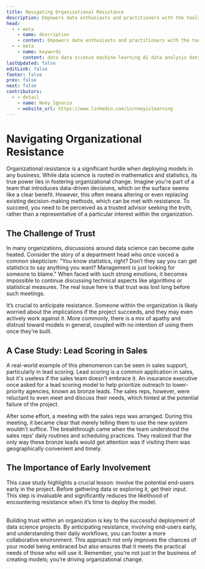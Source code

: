 ```yaml
---
title: Navigating Organizational Resistance
description: Empowers data enthusiasts and practitioners with the tools and knowledge to unlock the potential of data.
head:
  - - meta
    - name: description
    - content: Empowers data enthusiasts and practitioners with the tools and knowledge to unlock the potential of data.
  - - meta
    - name: keywords
      content: data data science machine learning AI data analysis data-driven data enthusiasts data practitioners
lastUpdated: false
editLink: false
footer: false
prev: false
next: false
contributors:
  - - detail
    - name: Noey Ignacio
    - website_url: https://www.linkedin.com/in/noeyislearning
---
```


# Navigating Organizational Resistance

Organizational resistance is a significant hurdle when deploying models in any business. While data science is rooted in mathematics and statistics, its true power lies in fostering organizational change. Imagine you're part of a team that introduces data-driven decisions, which on the surface seems like a clear benefit. However, this often means altering or even replacing existing decision-making methods, which can be met with resistance. To succeed, you need to be perceived as a trusted advisor seeking the truth, rather than a representative of a particular interest within the organization.

## The Challenge of Trust

In many organizations, discussions around data science can become quite heated. Consider the story of a department head who once voiced a common skepticism: "You know statistics, right? Don’t they say you can get statistics to say anything you want? Management is just looking for someone to blame." When faced with such strong emotions, it becomes impossible to continue discussing technical aspects like algorithms or statistical measures. The real issue here is that trust was lost long before such meetings.

It’s crucial to anticipate resistance. Someone within the organization is likely worried about the implications if the project succeeds, and they may even actively work against it. More commonly, there is a mix of apathy and distrust toward models in general, coupled with no intention of using them once they're built.

## A Case Study: Lead Scoring in Sales

A real-world example of this phenomenon can be seen in sales support, particularly in lead scoring. Lead scoring is a common application in sales, but it's useless if the sales team doesn’t embrace it. An insurance executive once asked for a lead scoring model to help prioritize outreach to lower-priority agencies, known as bronze leads. The sales reps, however, were reluctant to even meet and discuss their needs, which hinted at the potential failure of the project.

After some effort, a meeting with the sales reps was arranged. During this meeting, it became clear that merely telling them to use the new system wouldn’t suffice. The breakthrough came when the team understood the sales reps' daily routines and scheduling practices. They realized that the only way these bronze leads would get attention was if visiting them was geographically convenient and timely.

## The Importance of Early Involvement

This case study highlights a crucial lesson: involve the potential end-users early in the project. Before gathering data or exploring it, get their input. This step is invaluable and significantly reduces the likelihood of encountering resistance when it’s time to deploy the model.

<br />
Building trust within an organization is key to the successful deployment of data science projects. By anticipating resistance, involving end-users early, and understanding their daily workflows, you can foster a more collaborative environment. This approach not only improves the chances of your model being embraced but also ensures that it meets the practical needs of those who will use it. Remember, you’re not just in the business of creating models; you’re driving organizational change.
